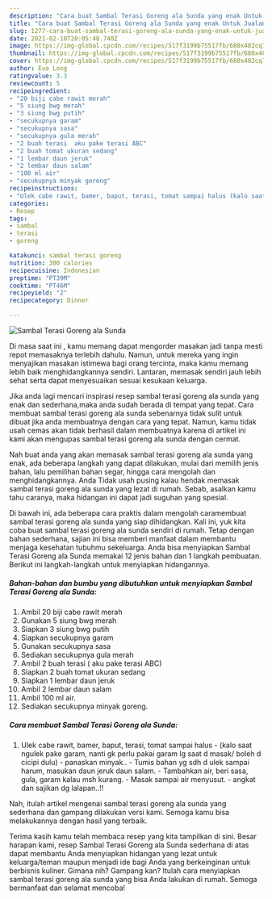 ```yaml
---
description: "Cara buat Sambal Terasi Goreng ala Sunda yang enak Untuk Jualan"
title: "Cara buat Sambal Terasi Goreng ala Sunda yang enak Untuk Jualan"
slug: 1277-cara-buat-sambal-terasi-goreng-ala-sunda-yang-enak-untuk-jualan
date: 2021-02-10T20:05:48.740Z
image: https://img-global.cpcdn.com/recipes/517f3199b75517fb/680x482cq70/sambal-terasi-goreng-ala-sunda-foto-resep-utama.jpg
thumbnail: https://img-global.cpcdn.com/recipes/517f3199b75517fb/680x482cq70/sambal-terasi-goreng-ala-sunda-foto-resep-utama.jpg
cover: https://img-global.cpcdn.com/recipes/517f3199b75517fb/680x482cq70/sambal-terasi-goreng-ala-sunda-foto-resep-utama.jpg
author: Eva Long
ratingvalue: 3.3
reviewcount: 5
recipeingredient:
- "20 biji cabe rawit merah"
- "5 siung bwg merah"
- "3 siung bwg putih"
- "secukupnya garam"
- "secukupnya sasa"
- "secukupnya gula merah"
- "2 buah terasi  aku pake terasi ABC"
- "2 buah tomat ukuran sedang"
- "1 lembar daun jeruk"
- "2 lembar daun salam"
- "100 ml air"
- "secukupnya minyak goreng"
recipeinstructions:
- "Ulek cabe rawit, bamer, baput, terasi, tomat sampai halus (kalo saat ngulek pake garam, nanti gk perlu pakai garam lg saat d masak/ boleh d cicipi dulu) panaskan minyak.. Tumis bahan yg sdh d ulek sampai harum, masukan daun jeruk daun salam. Tambahkan air, beri sasa, gula, garam kalau msh kurang. Masak sampai air menyusut. angkat dan sajikan dg lalapan..!!"
categories:
- Resep
tags:
- sambal
- terasi
- goreng

katakunci: sambal terasi goreng 
nutrition: 300 calories
recipecuisine: Indonesian
preptime: "PT39M"
cooktime: "PT46M"
recipeyield: "2"
recipecategory: Dinner

---
```



![Sambal Terasi Goreng ala Sunda](https://img-global.cpcdn.com/recipes/517f3199b75517fb/680x482cq70/sambal-terasi-goreng-ala-sunda-foto-resep-utama.jpg)

Di masa  saat ini , kamu memang dapat mengorder masakan jadi tanpa mesti repot memasaknya terlebih dahulu. Namun, untuk mereka yang ingin menyajikan masakan istimewa bagi orang tercinta, maka kamu memang lebih baik menghidangkannya sendiri. Lantaran, memasak sendiri jauh lebih sehat serta dapat menyesuaikan sesuai kesukaan keluarga.

Jika anda lagi mencari inspirasi resep sambal terasi goreng ala sunda yang enak dan sederhana,maka anda sudah berada di tempat yang tepat. Cara membuat sambal terasi goreng ala sunda  sebenarnya tidak sulit untuk dibuat jika anda membuatnya dengan cara yang tepat. Namun, kamu tidak usah cemas akan tidak berhasil dalam membuatnya 
karena di artikel ini kami akan mengupas sambal terasi goreng ala sunda dengan cermat.  



Nah buat anda yang akan memasak sambal terasi goreng ala sunda yang enak, ada beberapa langkah yang dapat dilakukan, mulai dari memilih jenis bahan, lalu pemilihan bahan segar, hingga cara mengolah dan menghidangkannya. Anda Tidak usah pusing kalau hendak memasak sambal terasi goreng ala sunda yang lezat di rumah. Sebab, asalkan kamu  tahu caranya, maka hidangan ini dapat jadi suguhan yang spesial.

Di bawah ini, ada beberapa cara praktis  dalam mengolah caramembuat sambal terasi goreng ala sunda yang siap dihidangkan. Kali ini, yuk kita coba buat sambal terasi goreng ala sunda sendiri di rumah. Tetap dengan bahan sederhana, sajian ini bisa memberi manfaat dalam membantu menjaga kesehatan tubuhmu sekeluarga. Anda bisa menyiapkan Sambal Terasi Goreng ala Sunda memakai 12 jenis bahan dan 1 langkah pembuatan. Berikut ini langkah-langkah untuk menyiapkan hidangannya.

<!--inarticleads1-->

##### Bahan-bahan dan bumbu yang dibutuhkan untuk menyiapkan Sambal Terasi Goreng ala Sunda:

1. Ambil 20 biji cabe rawit merah
1. Gunakan 5 siung bwg merah
1. Siapkan 3 siung bwg putih
1. Siapkan secukupnya garam
1. Gunakan secukupnya sasa
1. Sediakan secukupnya gula merah
1. Ambil 2 buah terasi ( aku pake terasi ABC)
1. Siapkan 2 buah tomat ukuran sedang
1. Siapkan 1 lembar daun jeruk
1. Ambil 2 lembar daun salam
1. Ambil 100 ml air.
1. Sediakan secukupnya minyak goreng.




<!--inarticleads2-->

##### Cara membuat Sambal Terasi Goreng ala Sunda:

1. Ulek cabe rawit, bamer, baput, terasi, tomat sampai halus - (kalo saat ngulek pake garam, nanti gk perlu pakai garam lg saat d masak/ boleh d cicipi dulu) - panaskan minyak.. - Tumis bahan yg sdh d ulek sampai harum, masukan daun jeruk daun salam. - Tambahkan air, beri sasa, gula, garam kalau msh kurang. - Masak sampai air menyusut. - angkat dan sajikan dg lalapan..!!




Nah, itulah artikel mengenai  sambal terasi goreng ala sunda  yang sederhana dan gampang dilakukan versi kami. Semoga kamu bisa melakukannya dengan hasil yang terbaik. 

Terima kasih kamu telah membaca resep yang kita tampilkan di sini. Besar harapan kami, resep  Sambal Terasi Goreng ala Sunda sederhana di atas dapat membantu Anda menyiapkan hidangan yang lezat untuk keluarga/teman maupun menjadi ide bagi Anda yang berkeinginan untuk berbisnis kuliner. Gimana nih? Gampang kan? Itulah cara menyiapkan sambal terasi goreng ala sunda yang bisa Anda lakukan di rumah. Semoga bermanfaat dan selamat mencoba!

